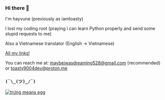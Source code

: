 ### Hi there 👋

I'm hayvune (previously as iamtoasty)

I lost my coding root (praying i can learn Python properly and send some stupid requests to me)

Also a Vietnamese translator (English -> Vietnamese)

[All my links!](https://hayvune.bio.link)

You can reach me at:  maybeiwasdreaming528@gmail.com (recommended) or toasty9004dev@proton.me

### `(¯\_(ツ)_/¯)`

[![trứng means egg](https://readme-typing-svg.demolab.com?font=raleway&pause=1000&color=C015F7&width=435&lines=nh%C3%ACn+g%C3%AC%2C+c%C3%B3+con+ng%E1%BB%B1a+%E1%BB%9F+%C4%91%C3%A2y+%F0%9F%90%8E)](https://github.com/itshayvune)
